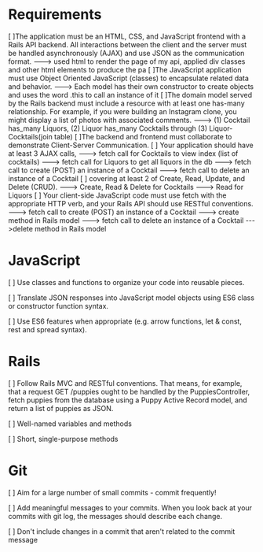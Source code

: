 # Requirements

[ ]The application must be an HTML, CSS, and JavaScript frontend with a Rails API backend. All interactions between the client and the server must be handled asynchronously (AJAX) and use JSON as the communication format.
    ---> used html to render the page of my api, applied div classes and other html elements to produce the pa
[ ]The JavaScript application must use Object Oriented JavaScript (classes) to encapsulate related data and behavior.
    ---> Each model has their own constructor to create objects and uses the word .this to call an instance of it
[ ]The domain model served by the Rails backend must include a resource with at least one has-many relationship. For example, if you were building an Instagram clone, you might display a list of photos with associated comments.
    ---> (1) Cocktail has_many Liquors, (2) Liquor has_many Cocktails through (3) Liquor-Cocktails(join table)
[ ]The backend and frontend must collaborate to demonstrate Client-Server Communication. 
    [ ] Your application should have at least 3 AJAX calls, 
            ---> fetch call for Cocktails to view index (list of cocktails) 
            ---> fetch call for Liquors to get all liquors in the db
            ---> fetch call to create (POST) an instance of a Cocktail
            ---> fetch call to delete an instance of a Cocktail
    [ ] covering at least 2 of Create, Read, Update, and Delete (CRUD). 
            ---> Create, Read & Delete for Cocktails
            ---> Read for Liquors
    [ ] Your client-side JavaScript code must use fetch with the appropriate HTTP verb, and your Rails API should use RESTful conventions.
            ---> fetch call to create (POST) an instance of a Cocktail ---> create method in Rails model
            ---> fetch call to delete an instance of a Cocktail --->delete method in Rails model
# JavaScript
 [ ] Use classes and functions to organize your code into reusable pieces.

 [ ] Translate JSON responses into JavaScript model objects using ES6 class or constructor function syntax.

 [ ] Use ES6 features when appropriate (e.g. arrow functions, let & const, rest and spread syntax).

# Rails
 [ ] Follow Rails MVC and RESTful conventions. That means, for example, that a request GET /puppies ought to be handled by the PuppiesController, fetch puppies from the database using a Puppy Active Record model, and return a list of puppies as JSON.

 [ ] Well-named variables and methods

 [ ] Short, single-purpose methods

# Git
 [ ] Aim for a large number of small commits - commit frequently!

 [ ] Add meaningful messages to your commits. When you look back 
 at your commits with git log, the messages should describe each change.
 
 [ ] Don't include changes in a commit that aren't related to the commit message